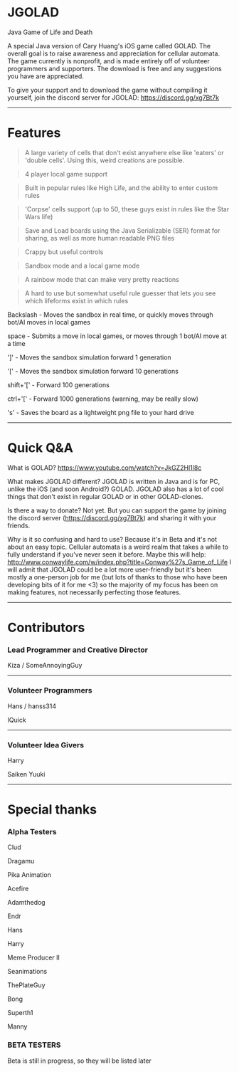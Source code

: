 # JGOLAD

Java Game of Life and Death

A special Java version of Cary Huang's iOS game called GOLAD. The overall goal is to raise awareness and appreciation for cellular automata. The game currently is nonprofit, and is made entirely off of volunteer programmers and supporters. The download is free and any suggestions you have are appreciated.

To give your support and to download the game without compiling it yourself, join the discord server for JGOLAD:
https://discord.gg/xg7Bt7k

-----------------------------------------

# Features

> A large variety of cells that don't exist anywhere else like 'eaters' or 'double cells'. Using this, weird creations are possible.

> 4 player local game support

> Built in popular rules like High Life, and the ability to enter custom rules

> 'Corpse' cells support (up to 50, these guys exist in rules like the Star Wars life)

> Save and Load boards using the Java Serializable (SER) format for sharing, as well as more human readable PNG files

> Crappy but useful controls

> Sandbox mode and a local game mode

> A rainbow mode that can make very pretty reactions

> A hard to use but somewhat useful rule guesser that lets you see which lifeforms exist in which rules


Backslash - Moves the sandbox in real time, or quickly moves through bot/AI moves in local games

space - Submits a move in local games, or moves through 1 bot/AI move at a time

']' - Moves the sandbox simulation forward 1 generation

'[' - Moves the sandbox simulation forward 10 generations

shift+'[' - Forward 100 generations

ctrl+'[' - Forward 1000 generations (warning, may be really slow)

's' - Saves the board as a lightweight png file to your hard drive


-----------------------------------------

# Quick Q&A

What is GOLAD?
https://www.youtube.com/watch?v=JkGZ2Hl1l8c

What makes JGOLAD different?
JGOLAD is written in Java and is for PC, unlike the iOS (and soon Android?) GOLAD. JGOLAD also has a lot of cool things that don't exist in regular GOLAD or in other GOLAD-clones.

Is there a way to donate?
Not yet. But you can support the game by joining the discord server (https://discord.gg/xg7Bt7k) and sharing it with your friends.

Why is it so confusing and hard to use?
Because it's in Beta and it's not about an easy topic. Cellular automata is a weird realm that takes a while to fully understand if you've never seen it before. Maybe this will help: http://www.conwaylife.com/w/index.php?title=Conway%27s_Game_of_Life
I will admit that JGOLAD could be a lot more user-friendly but it's been mostly a one-person job for me (but lots of thanks to those who have been developing bits of it for me <3) so the majority of my focus has been on making features, not necessarily perfecting those features.

-----------------------------------------

# Contributors

### Lead Programmer and Creative Director

Kiza / SomeAnnoyingGuy

-----------------------------------------

 ### Volunteer Programmers
 
 Hans / hanss314
 
 IQuick
 
 ----------------------------------------
 
 ### Volunteer Idea Givers
 
 Harry
 
 Saiken Yuuki
 
 ----------------------------------------

# Special thanks

### Alpha Testers

Clud

Dragamu

Pika Animation

Acefire

Adamthedog

Endr

Hans

Harry

Meme Producer II

Seanimations

ThePlateGuy

Bong

Superth1

Manny


### BETA TESTERS

Beta is still in progress, so they will be listed later
